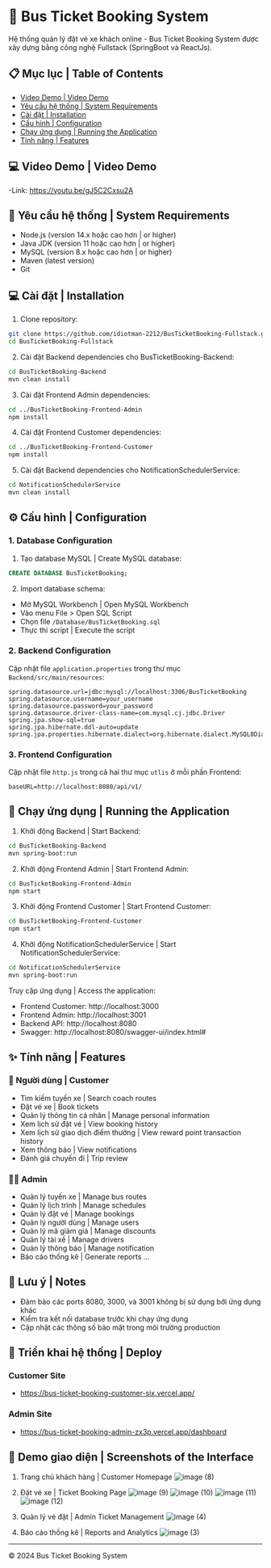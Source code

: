 # 🚌 Bus Ticket Booking System

Hệ thống quản lý đặt vé xe khách online - Bus Ticket Booking System được xây dựng bằng công nghệ Fullstack (SpringBoot và ReactJs).

## 📋 Mục lục | Table of Contents
- [Video Demo | Video Demo](#video-demo)
- [Yêu cầu hệ thống | System Requirements](#yêu-cầu-hệ-thống--system-requirements)
- [Cài đặt | Installation](#cài-đặt--installation)
- [Cấu hình | Configuration](#cấu-hình--configuration)
- [Chạy ứng dụng | Running the Application](#chạy-ứng-dụng--running-the-application)
- [Tính năng | Features](#tính-năng--features)

## 💻 Video Demo | Video Demo
-Link: https://youtu.be/gJ5C2Cxsu2A

## 🔧 Yêu cầu hệ thống | System Requirements

- Node.js (version 14.x hoặc cao hơn | or higher)
- Java JDK (version 11 hoặc cao hơn | or higher)
- MySQL (version 8.x hoặc cao hơn | or higher)
- Maven (latest version)
- Git

## 💻 Cài đặt | Installation

1. Clone repository:
```bash
git clone https://github.com/idiotman-2212/BusTicketBooking-Fullstack.git
cd BusTicketBooking-Fullstack
```

2. Cài đặt Backend dependencies cho BusTicketBooking-Backend:
```bash
cd BusTicketBooking-Backend
mvn clean install
```

3. Cài đặt Frontend Admin dependencies:
```bash
cd ../BusTicketBooking-Frontend-Admin
npm install
```

4. Cài đặt Frontend Customer dependencies:
```bash
cd ../BusTicketBooking-Frontend-Customer
npm install
```

5. Cài đặt Backend dependencies cho NotificationSchedulerService:
```bash
cd NotificationSchedulerService
mvn clean install
```

## ⚙️ Cấu hình | Configuration

### 1. Database Configuration

1. Tạo database MySQL | Create MySQL database:
```sql
CREATE DATABASE BusTicketBooking;
```

2. Import database schema:
- Mở MySQL Workbench | Open MySQL Workbench
- Vào menu File > Open SQL Script
- Chọn file `/Database/BusTicketBooking.sql`
- Thực thi script | Execute the script

### 2. Backend Configuration

Cập nhật file `application.properties` trong thư mục `Backend/src/main/resources`:
```properties
spring.datasource.url=jdbc:mysql://localhost:3306/BusTicketBooking
spring.datasource.username=your_username
spring.datasource.password=your_password
spring.datasource.driver-class-name=com.mysql.cj.jdbc.Driver
spring.jpa.show-sql=true
spring.jpa.hibernate.ddl-auto=update
spring.jpa.properties.hibernate.dialect=org.hibernate.dialect.MySQL8Dialect
```

### 3. Frontend Configuration

Cập nhật file `http.js` trong cả hai thư mục `utlis` ở mỗi phần Frontend:
```env
baseURL=http://localhost:8080/api/v1/
```

## 🚀 Chạy ứng dụng | Running the Application

1. Khởi động Backend | Start Backend:
```bash
cd BusTicketBooking-Backend
mvn spring-boot:run
```

2. Khởi động Frontend Admin | Start Frontend Admin:
```bash
cd BusTicketBooking-Frontend-Admin
npm start
```

3. Khởi động Frontend Customer | Start Frontend Customer:
```bash
cd BusTicketBooking-Frontend-Customer
npm start
```

4. Khởi động NotificationSchedulerService | Start NotificationSchedulerService:
```bash
cd NotificationSchedulerService
mvn spring-boot:run
```

Truy cập ứng dụng | Access the application:
- Frontend Customer: http://localhost:3000
- Frontend Admin: http://localhost:3001
- Backend API: http://localhost:8080
- Swagger: http://localhost:8080/swagger-ui/index.html#

## ✨ Tính năng | Features

### 👤 Người dùng | Customer
- Tìm kiếm tuyến xe | Search coach routes
- Đặt vé xe | Book tickets
- Quản lý thông tin cá nhân | Manage personal information
- Xem lịch sử đặt vé | View booking history
- Xem lịch sử giao dịch điểm thưởng | View reward point transaction history
- Xem thông báo | View notifications
- Đánh giá chuyến đi | Trip review

### 👨‍💼 Admin
- Quản lý tuyến xe | Manage bus routes
- Quản lý lịch trình | Manage schedules
- Quản lý đặt vé | Manage bookings
- Quản lý người dùng | Manage users
- Quản lý mã giảm giá | Manage discounts
- Quản lý tài xế | Manage drivers
- Quản lý thông báo | Manage notification
- Báo cáo thống kê | Generate reports
...

## 📝 Lưu ý | Notes

- Đảm bảo các ports 8080, 3000, và 3001 không bị sử dụng bởi ứng dụng khác
- Kiểm tra kết nối database trước khi chạy ứng dụng
- Cập nhật các thông số bảo mật trong môi trường production

## 🚀 Triển khai hệ thống | Deploy

### Customer Site
- https://bus-ticket-booking-customer-six.vercel.app/

### Admin Site
- https://bus-ticket-booking-admin-zx3p.vercel.app/dashboard


## 📸 Demo giao diện | Screenshots of the Interface
1. Trang chủ khách hàng | Customer Homepage
![image (8)](https://github.com/user-attachments/assets/2c1094b8-92e3-429d-b957-3e3cbddea740)

2. Đặt vé xe | Ticket Booking Page
![image (9)](https://github.com/user-attachments/assets/5c627e46-d295-4c6c-a4d9-c07453360d8c)
![image (10)](https://github.com/user-attachments/assets/3f6e7f86-995f-4954-97fc-b915c3517242)
![image (11)](https://github.com/user-attachments/assets/2da06ee6-92f0-4ab9-99a8-dd6e10ffd20d)
![image (12)](https://github.com/user-attachments/assets/16672a1e-5447-4049-84ac-a2d32de13535)

3. Quản lý vé đặt | Admin Ticket Management
![image (4)](https://github.com/user-attachments/assets/a9443eef-1156-4e6d-9749-44fb92d703fd)

4. Báo cáo thống kê | Reports and Analytics
![image (3)](https://github.com/user-attachments/assets/0b9e7532-4fc4-4329-97d7-b013cff33712)

---
© 2024 Bus Ticket Booking System
